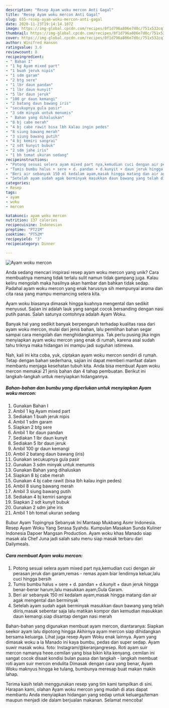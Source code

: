 ```yaml
---
description: "Resep Ayam woku mercon Anti Gagal"
title: "Resep Ayam woku mercon Anti Gagal"
slug: 655-resep-ayam-woku-mercon-anti-gagal
date: 2020-11-23T19:14:14.107Z
image: https://img-global.cpcdn.com/recipes/0f1d796a806e7d0c/751x532cq70/ayam-woku-mercon-foto-resep-utama.jpg
thumbnail: https://img-global.cpcdn.com/recipes/0f1d796a806e7d0c/751x532cq70/ayam-woku-mercon-foto-resep-utama.jpg
cover: https://img-global.cpcdn.com/recipes/0f1d796a806e7d0c/751x532cq70/ayam-woku-mercon-foto-resep-utama.jpg
author: Winifred Hanson
ratingvalue: 3.6
reviewcount: 8
recipeingredient:
- " Bahan I"
- "1 kg Ayam mixed part"
- "1 buah jeruk nipis"
- "1 sdm garam"
- "2 btg sere"
- "1 lbr daun pandan"
- "1 lbr daun kunyit"
- "5 lbr daun jeruk"
- "100 gr daun kemangi"
- "2 batang daun bawang iris"
- "secukupnya gula pasir"
- "3 sdm minyak untuk menumis"
- " Bahan yang dihaluskan"
- "8 bj cabe merah"
- "4 bj cabe rawit bisa lbh kalau ingin pedes"
- "8 siung bawang merah"
- "3 siung bawang putih"
- "4 bj kemiri sangrai"
- "2 sdt kunyit bubuk"
- "2 sdm jahe iris"
- "1 bh tomat ukuran sedang"
recipeinstructions:
- "Potong sesuai selera ayam mixed part nya,kemudian cuci dengan air perasan jeruk dan garam,remas - remas ayam biar lendirnya keluar,lalu cuci hingga bersih"
- "Tumis bumbu halus + sere + d. pandan + d.kunyit + daun jeruk hingga benar-benar harum,lalu masukkan ayam,Gula Garam."
- "Beri air sebanyak 150 ml kedalam ayam,masak hingga matang dan air agak mengental dan berminyak"
- "Setelah ayam sudah agak berminyak masukkan daun bawang yang telah diiris,masak sebentar saja lalu matikan kompor dan kemudian masukkan daun kemangi.siap disantap dengan nasi merah"
categories:
- Resep
tags:
- ayam
- woku
- mercon

katakunci: ayam woku mercon 
nutrition: 137 calories
recipecuisine: Indonesian
preptime: "PT21M"
cooktime: "PT52M"
recipeyield: "3"
recipecategory: Dinner

---
```



![Ayam woku mercon](https://img-global.cpcdn.com/recipes/0f1d796a806e7d0c/751x532cq70/ayam-woku-mercon-foto-resep-utama.jpg)

Anda sedang mencari inspirasi resep ayam woku mercon yang unik? Cara membuatnya memang tidak terlalu sulit namun tidak gampang juga. Kalau keliru mengolah maka hasilnya akan hambar dan bahkan tidak sedap. Padahal ayam woku mercon yang enak harusnya sih mempunyai aroma dan cita rasa yang mampu memancing selera kita.

Ayam woku biasanya dimasak hingga kuahnya mengental dan sedikit menyusut. Sajian ini adalah lauk yang sangat cocok bersanding dengan nasi putih panas. Salah satunya contohnya adalah Ayam Woku.

Banyak hal yang sedikit banyak berpengaruh terhadap kualitas rasa dari ayam woku mercon, mulai dari jenis bahan, lalu pemilihan bahan segar sampai cara mengolah dan menghidangkannya. Tak perlu pusing jika ingin menyiapkan ayam woku mercon yang enak di rumah, karena asal sudah tahu triknya maka hidangan ini mampu jadi suguhan istimewa.


Nah, kali ini kita coba, yuk, ciptakan ayam woku mercon sendiri di rumah. Tetap dengan bahan sederhana, sajian ini dapat memberi manfaat dalam membantu menjaga kesehatan tubuh kita. Anda bisa membuat Ayam woku mercon memakai 21 jenis bahan dan 4 tahap pembuatan. Berikut ini langkah-langkah untuk menyiapkan hidangannya.

<!--inarticleads1-->

##### Bahan-bahan dan bumbu yang diperlukan untuk menyiapkan Ayam woku mercon:

1. Gunakan  Bahan I
1. Ambil 1 kg Ayam mixed part
1. Sediakan 1 buah jeruk nipis
1. Ambil 1 sdm garam
1. Siapkan 2 btg sere
1. Ambil 1 lbr daun pandan
1. Sediakan 1 lbr daun kunyit
1. Sediakan 5 lbr daun jeruk
1. Ambil 100 gr daun kemangi
1. Ambil 2 batang daun bawang (iris)
1. Gunakan secukupnya gula pasir
1. Gunakan 3 sdm minyak untuk menumis
1. Gunakan  Bahan yang dihaluskan
1. Siapkan 8 bj cabe merah
1. Gunakan 4 bj cabe rawit (bisa lbh kalau ingin pedes)
1. Ambil 8 siung bawang merah
1. Ambil 3 siung bawang putih
1. Sediakan 4 bj kemiri sangrai
1. Siapkan 2 sdt kunyit bubuk
1. Gunakan 2 sdm jahe iris
1. Ambil 1 bh tomat ukuran sedang


Bubur Ayam Topingnya Sebanyak Ini Mantaap Mukbang Asmr Indonesia. Resep Ayam Woku Yang Serasa Syahdu. Kumpulan Masakan Sunda Kuliner Indonesia Dapoer Mangsan Production. Ayam woku khas Manado siap masak ala Chef Juna jadi salah satu menu siap masak terbaru dari Dailymeals. 

<!--inarticleads2-->

##### Cara membuat Ayam woku mercon:

1. Potong sesuai selera ayam mixed part nya,kemudian cuci dengan air perasan jeruk dan garam,remas - remas ayam biar lendirnya keluar,lalu cuci hingga bersih
1. Tumis bumbu halus + sere + d. pandan + d.kunyit + daun jeruk hingga benar-benar harum,lalu masukkan ayam,Gula Garam.
1. Beri air sebanyak 150 ml kedalam ayam,masak hingga matang dan air agak mengental dan berminyak
1. Setelah ayam sudah agak berminyak masukkan daun bawang yang telah diiris,masak sebentar saja lalu matikan kompor dan kemudian masukkan daun kemangi.siap disantap dengan nasi merah


Bahan-bahan yang digunakan membuat ayam mercon, diantaranya: Siapkan seekor ayam lalu dipotong hingga Akhirnya ayam mercon siap dihidangkan bersama keluarga. Lihat juga resep Ayam Woku enak lainnya. Ayam yang dimasak woku a la Manado ini kaya bumbu, pedas dan super sedap. Ayam suwir masak woku. foto: Instagram/@keranjangresep. Roti ayam suir mercon namanya heee.cemilan yang bisa bikin kita kenyang. cemilan ini sangat cocok disaat kondisi bulan puasa dan langkah - langkah membuat roti ayam suir mercon endulita Dimasak dengan cara yang benar, Ayam Woku maknyus hingga ke tulang, bumbunya meresap buat makan makin lahap. 

Terima kasih telah menggunakan resep yang tim kami tampilkan di sini. Harapan kami, olahan Ayam woku mercon yang mudah di atas dapat membantu Anda menyiapkan hidangan yang sedap untuk keluarga/teman maupun menjadi ide dalam berjualan makanan. Selamat mencoba!
